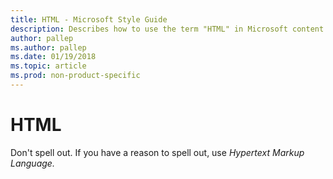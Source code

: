 ```yaml
---
title: HTML - Microsoft Style Guide
description: Describes how to use the term "HTML" in Microsoft content.
author: pallep
ms.author: pallep
ms.date: 01/19/2018
ms.topic: article
ms.prod: non-product-specific
---
```


# HTML

Don't spell out. If you have a reason to spell out, use *Hypertext Markup Language.*
